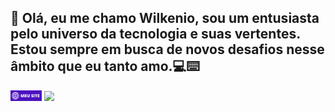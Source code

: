 ## 👋 Olá, eu me chamo Wilkenio, sou um entusiasta pelo universo da tecnologia e suas vertentes. Estou sempre em busca de novos desafios nesse âmbito que eu tanto amo.💻⌨️

<a href="https://wilkenio.github.io/meusite/" ><img width="10%" src="MEU SITE.png"></a>
<a href="https://wilkenio.github.io/meusite/" ><img width="10%" src="MEU SITE(1).png"></a>
